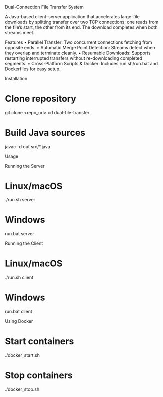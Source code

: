 Dual-Connection File Transfer System

A Java-based client–server application that accelerates large-file downloads by splitting transfer over two TCP connections: one reads from the file’s start, the other from its end. The download completes when both streams meet.

Features
	•	Parallel Transfer: Two concurrent connections fetching from opposite ends.
	•	Automatic Merge Point Detection: Streams detect when they overlap and terminate cleanly.
	•	Resumable Downloads: Supports restarting interrupted transfers without re-downloading completed segments.
	•	Cross-Platform Scripts & Docker: Includes run.sh/run.bat and Dockerfiles for easy setup.

Installation

# Clone repository
git clone <repo_url>
cd dual-file-transfer

# Build Java sources
javac -d out src/*.java

Usage

Running the Server

# Linux/macOS
./run.sh server <port> <shared-directory>

# Windows
run.bat server <port> <shared-directory>

Running the Client

# Linux/macOS
./run.sh client <server-host> <port> <file-name> <output-path>

# Windows
run.bat client <server-host> <port> <file-name> <output-path>

Using Docker

# Start containers
./docker_start.sh

# Stop containers
./docker_stop.sh
